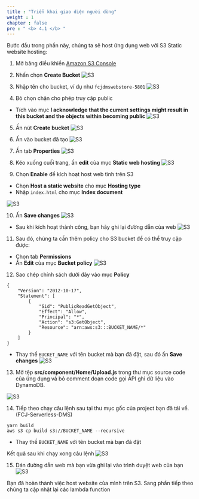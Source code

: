 ```yaml
---
title : "Triển khai giao diện người dùng"
weight : 1
chapter : false
pre : " <b> 4.1 </b> "
---
```


Bước đầu trong phần này, chúng ta sẽ host ứng dụng web với S3 Static website hosting:

1. Mở bảng điều khiển [Amazon S3 Console](https://console.aws.amazon.com/s3)
2. Nhấn chọn **Create Bucket**
![S3](images/4.frontendintergrationwithapigateway/001-frontendintergrationwithapigateway.png)

3. Nhập tên cho bucket, ví dụ như `fcjdmswebstore-5801`
![S3](images/4.frontendintergrationwithapigateway/002-frontendintergrationwithapigateway.png)

4. Bỏ chọn chặn cho phép truy cập public
 + Tích vào mục **I acknowledge that the current settings might result in this bucket and the objects within becoming public**
 ![S3](images/4.frontendintergrationwithapigateway/003-frontendintergrationwithapigateway.png)

5. Ấn nút **Create bucket** 
![S3](images/4.frontendintergrationwithapigateway/004-frontendintergrationwithapigateway.png)

6. Ấn vào bucket đã tạo
![S3](images/4.frontendintergrationwithapigateway/005-frontendintergrationwithapigateway.png)

7. Ấn tab **Properties** 
![S3](images/4.frontendintergrationwithapigateway/006-frontendintergrationwithapigateway.png)

8. Kéo xuống cuối trang, ấn **edit** của mục **Static web hosting**
![S3](images/4.frontendintergrationwithapigateway/007-frontendintergrationwithapigateway.png)

9. Chọn **Enable** để kích hoạt host web tình trên S3
 + Chọn **Host a static website** cho mục **Hosting type**
 + Nhập `index.html` cho mục **Index document** 

![S3](images/4.frontendintergrationwithapigateway/008-frontendintergrationwithapigateway.png)

10. Ấn **Save changes**
![S3](images/4.frontendintergrationwithapigateway/009-frontendintergrationwithapigateway.png)
 + Sau khi kích hoạt thành công, bạn hãy ghi lại đường dẫn của web
![S3](images/4.frontendintergrationwithapigateway/010-frontendintergrationwithapigateway.png)

11. Sau đó, chúng ta cần thêm policy cho S3 bucket để có thể truy cập được:
 + Chọn tab **Permissions** 
 + Ấn **Edit** của mục **Bucket policy**
![S3](images/4.frontendintergrationwithapigateway/011-frontendintergrationwithapigateway.png)

12. Sao chép chính sách dưới đây vào mục **Policy**

```
{
    "Version": "2012-10-17",
    "Statement": [
        {
            "Sid": "PublicReadGetObject",
            "Effect": "Allow",
            "Principal": "*",
            "Action": "s3:GetObject",
            "Resource": "arn:aws:s3:::BUCKET_NAME/*"
        }
    ]
}

```

 + Thay thế `BUCKET_NAME` với tên bucket mà bạn đã đặt, sau đó ấn **Save changes**
![S3](images/4.frontendintergrationwithapigateway/012-frontendintergrationwithapigateway.png)

13. Mở tệp **src/component/Home/Upload.js** trong thư mục source code của ứng dụng và bỏ comment đoạn code gọi API ghi dữ liệu vào DynamoDB.

![S3](images/4.frontendintergrationwithapigateway/013-frontendintergrationwithapigateway.png)

14. Tiếp theo chạy câu lệnh sau tại thư mục gốc của project bạn đã tải về. (FCJ-Serverless-DMS)
```
yarn build
aws s3 cp build s3://BUCKET_NAME --recursive

```
 + Thay thế `BUCKET_NAME` với tên bucket mà bạn đã đặt

Kết quả sau khi chạy xong câu lệnh
![S3](images/4.frontendintergrationwithapigateway/014-frontendintergrationwithapigateway.png)

15. Dán đường dẫn web mà bạn vừa ghi lại vào trình duyệt web của bạn
![S3](images/4.frontendintergrationwithapigateway/015-frontendintergrationwithapigateway.png)

Bạn đã hoàn thành việc host website của mình trên S3. Sang phần tiếp theo chúng ta cập nhật lại các lambda function